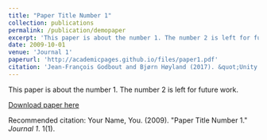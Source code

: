 ```yaml
---
title: "Paper Title Number 1"
collection: publications
permalink: /publication/demopaper
excerpt: 'This paper is about the number 1. The number 2 is left for future work.'
date: 2009-10-01
venue: 'Journal 1'
paperurl: 'http://academicpages.github.io/files/paper1.pdf'
citation: 'Jean-François Godbout and Bjørn Høyland (2017). &quot;Unity in Diversity? The Development of Political Parties in the Parliament of Canada, 1867–2011.&quot;<i>British Journal of Political Science</i>.'
---
```

This paper is about the number 1. The number 2 is left for future work.

[Download paper here](http://academicpages.github.io/files/paper1.pdf)

Recommended citation: Your Name, You. (2009). "Paper Title Number 1." <i>Journal 1</i>. 1(1).